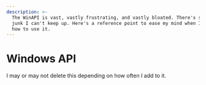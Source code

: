 ```yaml
---
description: >-
  The WinAPI is vast, vastly frustrating, and vastly bloated. There's so much
  junk I can't keep up. Here's a reference point to ease my mind when I forget
  how to use it.
---
```


# Windows API

I may or may not delete this depending on how often I add to it.
